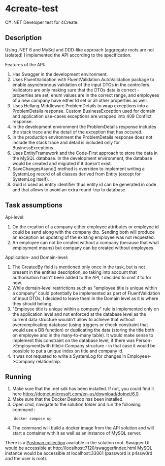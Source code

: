 # 4create-test

C# .NET Developer test for 4Create.

## Description

Using .NET 6 and MySql and DDD-like approach (aggregate roots are not isolated) I implemented the API according to the specification.

Features of the API:
1. Has Swagger in the development environment.
2. Uses FluentValidation with FluentValidation.AutoValidation package to enable asynchronous validation of the input DTOs in the controllers. Validators are only making sure that the DTOs data is correct - properties are set, enum values are in the correct range, and employees of a new company have either Id set or all other properties as well.
3. Uses Hellang.Middleware.ProblemDetails to wrap exceptions into a ProblemDetails response. Custom BusinessException used for domain and application use-cases exceptions are wrapped into 409 Conflict response.
  1. In the development environment the ProblemDetails response includes the stack trace and the detail of the exception that has occured.
  2. In the production environment the ProblemDetails response does not include the stack trace and detail is included only for BusinessExceptions.
4. Uses EntityFramework and the Code-First approach to store the data in the MySQL database. In the development environment, the database would be created and migrated if it doesn't exist.
5. SaveChangesAsync() method is overriden to implement writing a SystemLog record of all classes derived from Entity<T> (except for SystemLog itself).
6. Guid is used as entity identifier thus entity id can be generated in code and that allows to avoid an extra round-trip to database.

## Task assumptions

Api-level:
1. On the creation of a company either employee attributes or employee id could be send along with the company dto. Sending both will produce an exception as updating of the existing employee was not requested.
2. An employee can not be created without a company (because that what employment means) but company can be created without employees.

Application- and Domain-level:
1. The CreatedBy field is mentioned only once in the task, but is not present in the entities description, so taking into account that authorisation hasn't been added to the API, I decided to omit it to for now.
2. While domain-level restrictions such as "employee title is unique within a company" could potentially be implemented as part of FluentValidation of input DTOs, I decided to leave them in the Domain level as it is where they should belong.
3. "Employee title is unique within a company" rule is implemented only on the application level and not enforced at the database level as the current data structure wouldn't allow to achieve that without overcomplicating database (using triggers or check constraint that would use a DB function) or duplicating the data (storing the title both on employee and in the many-to-many table). It would make sense to implement this constraint on the database level, if there was Person->Employment(with title)<-Company structure - in that case it would be possible to put a unique index on title and company id.
4. It was not requsted to write a SystemLog for changes in Employee<->Company relationship.

## Running

1. Make sure that the .net sdk has been installed. If not, you could find it here https://dotnet.microsoft.com/en-us/download/dotnet/6.0.
2. Make sure that the Docker Desktop has been installed.
3. Open cmd, navigate to the solution folder and run the following command :
```
	docker compose up
```
4. The command will build a docker image from the API solution and will start a container with it as well as an instance of MySQL server.

There is a [Postman collection](https://github.com/bologov/4create-test/blob/main/4create-test.postman_collection.json) available in the solution root.
Swagger UI would be accessible at http://localhost:7120/swagger/index.html
MySQL instance would be accessible at localhost:33061  (password is p4ssw0rd and the user is root).
